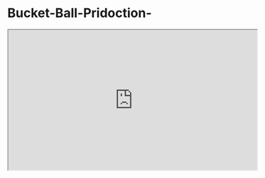 # Bucket-Ball-Pridoction-

<iframe width="560" height="315" src="https://github.com/iftekharalammithu/Bucket-Ball-Pridoction-/blob/main/result_vid_2.mp4"></iframe>
